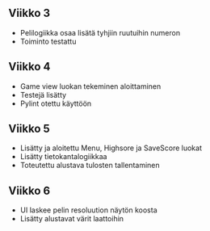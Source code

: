 ## Viikko 3
- Pelilogiikka osaa lisätä tyhjiin ruutuihin numeron
- Toiminto testattu
## Viikko 4
- Game view luokan tekeminen aloittaminen
- Testejä lisätty
- Pylint otettu käyttöön
## Viikko 5
- Lisätty ja aloitettu Menu, Highsore ja SaveScore luokat
- Lisätty tietokantalogiikkaa
- Toteutettu alustava tulosten tallentaminen
## Viikko 6
- UI laskee pelin resoluution näytön koosta
- Lisätty alustavat värit laattoihin